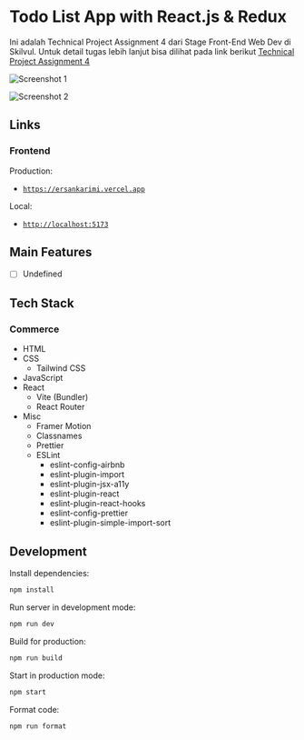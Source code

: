 # Todo List App with React.js & Redux

Ini adalah Technical Project Assignment 4 dari Stage Front-End Web Dev di
Skilvul. Untuk detail tugas lebih lanjut bisa dilihat pada link berikut
[Technical Project Assignment 4](https://github.com/impactbyte/full-stack-web-assignments/tree/master/TPA-004-frontend)

![Screenshot 1]()

![Screenshot 2]()

## Links

### Frontend

Production:

- [`https://ersankarimi.vercel.app`](https://ersankarimi.vercel.app)

Local:

- [`http://localhost:5173`](http://localhost:5173)

## Main Features

- [ ] Undefined

## Tech Stack

### Commerce

- HTML
- CSS
  - Tailwind CSS
- JavaScript
- React
  - Vite (Bundler)
  - React Router
- Misc
  - Framer Motion
  - Classnames
  - Prettier
  - ESLint
    - eslint-config-airbnb
    - eslint-plugin-import
    - eslint-plugin-jsx-a11y
    - eslint-plugin-react
    - eslint-plugin-react-hooks
    - eslint-config-prettier
    - eslint-plugin-simple-import-sort

## Development

Install dependencies:

```sh
npm install
```

Run server in development mode:

```sh
npm run dev
```

Build for production:

```sh
npm run build
```

Start in production mode:

```sh
npm start
```

Format code:

```sh
npm run format
```
